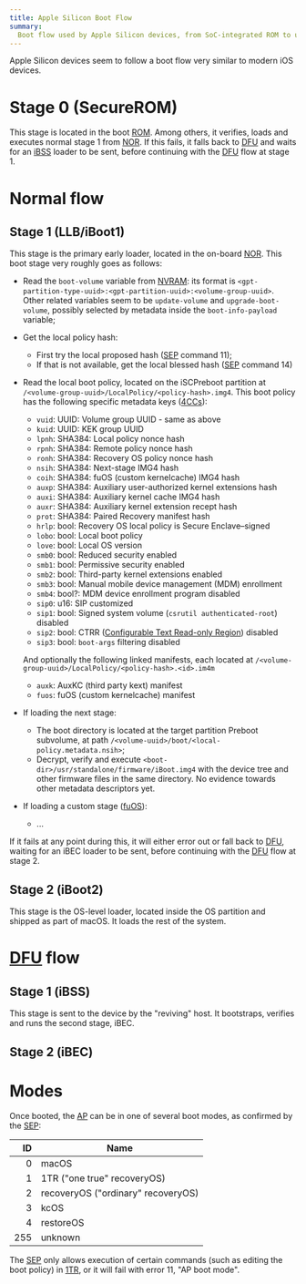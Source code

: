 ```yaml
---
title: Apple Silicon Boot Flow
summary:
  Boot flow used by Apple Silicon devices, from SoC-integrated ROM to user code
---
```


Apple Silicon devices seem to follow a boot flow very similar to modern iOS devices.

# Stage 0 (SecureROM)

This stage is located in the boot [ROM](../project/glossary.md#r). Among others, it verifies, loads and executes normal stage 1 from [NOR](../project/glossary.md#n). If this fails, it falls back to [DFU](../project/glossary.md#d) and waits for an [iBSS](../project/glossary.md#i) loader to be sent, before continuing with the [DFU](../project/glossary.md#d) flow at stage 1.

# Normal flow

## Stage 1 (LLB/iBoot1)

This stage is the primary early loader, located in the on-board [NOR](../project/glossary.md#n). This boot stage very roughly goes as follows:

* Read the `boot-volume` variable from [NVRAM](../project/glossary.md#n): its format is `<gpt-partition-type-uuid>:<gpt-partition-uuid>:<volume-group-uuid>`. Other related variables seem to be `update-volume` and `upgrade-boot-volume`, possibly selected by metadata inside the `boot-info-payload` variable;
* Get the local policy hash:
  - First try the local proposed hash ([SEP](../project/glossary.md#s) command 11);
  - If that is not available, get the local blessed hash ([SEP](../project/glossary.md#s) command 14)
* Read the local boot policy, located on the iSCPreboot partition at `/<volume-group-uuid>/LocalPolicy/<policy-hash>.img4`. This boot policy has the following specific metadata keys ([4CCs](../project/glossary.md#4)):
  - `vuid`: UUID: Volume group UUID - same as above
  - `kuid`: UUID: KEK group UUID
  - `lpnh`: SHA384: Local policy nonce hash
  - `rpnh`: SHA384: Remote policy nonce hash
  - `ronh`: SHA384: Recovery OS policy nonce hash
  - `nsih`: SHA384: Next-stage IMG4 hash
  - `coih`: SHA384: fuOS (custom kernelcache) IMG4 hash
  - `auxp`: SHA384: Auxiliary user-authorized kernel extensions hash
  - `auxi`: SHA384: Auxiliary kernel cache IMG4 hash
  - `auxr`: SHA384: Auxiliary kernel extension recept hash
  - `prot`: SHA384: Paired Recovery manifest hash
  - `hrlp`: bool: Recovery OS local policy is Secure Enclave–signed
  - `lobo`: bool: Local boot policy
  - `love`: bool: Local OS version
  - `smb0`: bool: Reduced security enabled
  - `smb1`: bool: Permissive security enabled
  - `smb2`: bool: Third-party kernel extensions enabled
  - `smb3`: bool: Manual mobile device management (MDM) enrollment
  - `smb4`: bool?: MDM device enrollment program disabled
  - `sip0`: u16: SIP customized
  - `sip1`: bool: Signed system volume (`csrutil authenticated-root`) disabled
  - `sip2`: bool: CTRR ([Configurable Text Read-only Region](https://keith.github.io/xcode-man-pages/bputil.1.html)) disabled
  - `sip3`: bool: `boot-args` filtering disabled

  And optionally the following linked manifests, each located at `/<volume-group-uuid>/LocalPolicy/<policy-hash>.<id>.im4m`
  - `auxk`: AuxKC (third party kext) manifest
  - `fuos`: fuOS (custom kernelcache) manifest

* If loading the next stage:

  - The boot directory is located at the target partition Preboot subvolume, at path `/<volume-uuid>/boot/<local-policy.metadata.nsih>`;
  - Decrypt, verify and execute `<boot-dir>/usr/standalone/firmware/iBoot.img4` with the device tree and other firmware files in the same directory. No evidence towards other metadata descriptors yet.

* If loading a custom stage ([fuOS](../project/glossary.md#f)):

  - ...

If it fails at any point during this, it will either error out or fall back to [DFU](../project/glossary.md#d), waiting for an iBEC loader to be sent, before continuing with the [DFU](../project/glossary.md#d) flow at stage 2.

## Stage 2 (iBoot2)

This stage is the OS-level loader, located inside the OS partition and shipped as part of macOS. It loads the rest of the system.

# [DFU](../project/glossary.md#d) flow

## Stage 1 (iBSS)

This stage is sent to the device by the "reviving" host. It bootstraps, verifies and runs the second stage, iBEC.

## Stage 2 (iBEC)

# Modes

Once booted, the [AP](../project/glossary.md#a) can be in one of several boot modes, as confirmed by the [SEP](../project/glossary.md#s):

|  ID | Name                                      |
|----:|-------------------------------------------|
|   0 | macOS                                     |
|   1 | 1TR ("one true" recoveryOS)               |
|   2 | recoveryOS ("ordinary" recoveryOS)        |
|   3 | kcOS                                      |
|   4 | restoreOS                                 |
| 255 | unknown                                   |

The [SEP](../project/glossary.md#s) only allows execution of certain commands (such as editing the boot policy) in [1TR](../project/glossary.md#1), or it will fail with error 11, "AP boot mode".
